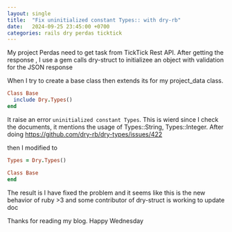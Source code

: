 ```yaml
---
layout: single
title:  "Fix uninitialized constant Types:: with dry-rb"
date:   2024-09-25 23:45:00 +0700
categories: rails dry perdas ticktick
---
```

My project Perdas need to get task from TickTick Rest API. After getting the response , I use a gem calls dry-struct to initializee an object with validation for the JSON response 

When I try to create a base class then extends its for my project_data class.
```ruby
Class Base
  include Dry.Types()
end
```

It raise an error `uninitialized constant Types`. This is wierd since I check the documents, it mentions the usage of Types::String, Types::Integer. After doing 
https://github.com/dry-rb/dry-types/issues/422

then I modified to
```ruby
Types = Dry.Types()

Class Base
end
```

The result is I have fixed the problem and it seems like this is the new behavior of ruby >3 and some contributor of dry-struct is working to update doc

Thanks for reading my blog. Happy Wednesday
